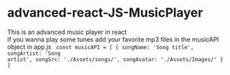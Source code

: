 # advanced-react-JS-MusicPlayer

This is an advanced music player in react <br>
If you wanna play some tunes add your favorite mp3 files in the musicAPI object in app.js
<code> 
const musicAPI = [
    {
      songName: 'Song title',
      songArtist: 'Song artist',
      songSrc: './Assets/songs/',
      songAvatar: './Assets/Images/'
    }
    ]
</code>
